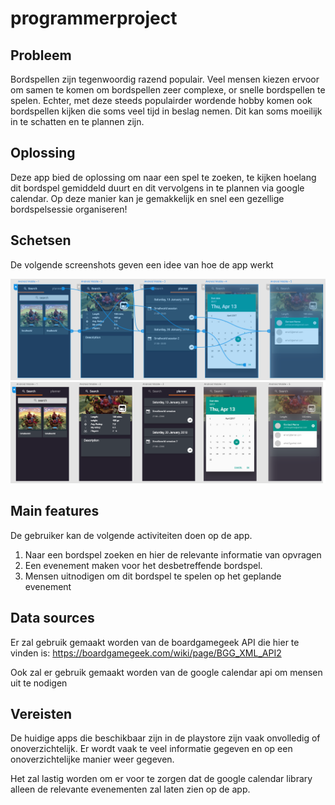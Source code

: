 # programmerproject

## Probleem
Bordspellen zijn tegenwoordig razend populair. Veel mensen kiezen ervoor om samen te komen om bordspellen zeer complexe, or snelle bordspellen te spelen. Echter, met deze steeds populairder wordende hobby komen ook bordspellen kijken die soms veel tijd in beslag nemen. Dit kan soms moeilijk in te schatten en te plannen zijn. 

## Oplossing
Deze app bied de oplossing om naar een spel te zoeken, te kijken hoelang dit bordspel gemiddeld duurt en dit vervolgens in te plannen via google calendar. Op deze manier kan je gemakkelijk en snel een gezellige bordspelsessie organiseren!

## Schetsen
De volgende screenshots geven een idee van hoe de app werkt

![text](https://github.com/Wohesi/programmeerproject/blob/master/doc/wireframes_flow.png)
![text](https://github.com/Wohesi/programmeerproject/blob/master/doc/wireframes_image.png)

## Main features
De gebruiker kan de volgende activiteiten doen op de app. 
1. Naar een bordspel zoeken en hier de relevante informatie van opvragen
2. Een evenement maken voor het desbetreffende bordspel. 
3. Mensen uitnodigen om dit bordspel te spelen op het geplande evenement

## Data sources
Er zal gebruik gemaakt worden van de boardgamegeek API die hier te vinden is:
https://boardgamegeek.com/wiki/page/BGG_XML_API2

Ook zal er gebruik gemaakt worden van de google calendar api om mensen uit te nodigen

## Vereisten
De huidige apps die beschikbaar zijn in de playstore zijn vaak onvolledig of onoverzichtelijk. Er wordt vaak te veel informatie gegeven en op een onoverzichtelijke manier weer gegeven.

Het zal lastig worden om er voor te zorgen dat de google calendar library alleen de relevante evenementen zal laten zien op de app. 
